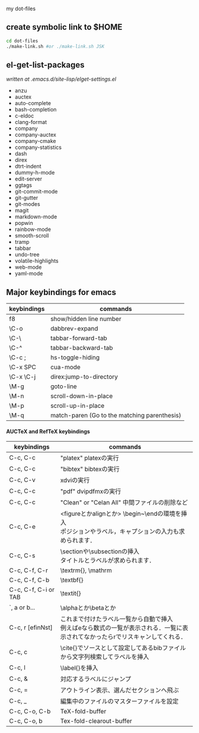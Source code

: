 my dot-files

## create symbolic link to $HOME
```bash
cd dot-files
./make-link.sh #or ./make-link.sh JSK
```

## el-get-list-packages

*written at .emacs.d/site-lisp/elget-settings.el*
* anzu
* auctex
* auto-complete
* bash-completion
* c-eldoc
* clang-format
* company
* company-auctex
* company-cmake
* company-statistics
* dash
* direx
* dtrt-indent
* dummy-h-mode
* edit-server
* ggtags
* git-commit-mode
* git-gutter
* git-modes
* magit
* markdown-mode
* popwin
* rainbow-mode
* smooth-scroll
* tramp
* tabbar
* undo-tree
* volatile-highlights
* web-mode
* yaml-mode

## Major keybindings for emacs

 keybindings | commands
-------------|----------------------------------------------
 f8          | show/hidden line number
 \C-o        | dabbrev-expand
 \C-\\       | tabbar-forward-tab
 \C-^        | tabbar-backward-tab
 \C-c ;      | hs-toggle-hiding
 \C-x SPC    | cua-mode
 \C-x \C-j   | direx:jump-to-directory
 \M-g        | goto-line
 \M-n        | scroll-down-in-place
 \M-p        | scroll-up-in-place
 \M-q        | match-paren (Go to the matching parenthesis)

#### AUCTeX and RefTeX keybindings

  keybindings            | commands
-------------------------|-------------------------------------------------
 C-c, C-c                | "platex"  platexの実行
 C-c, C-c                | "bibtex"  bibtexの実行
 C-c, C-v                | xdviの実行
 C-c, C-c                | "pdf" dvipdfmxの実行
 C-c, C-c                | "Clean" or "Celan All"  中間ファイルの削除など
 C-c, C-e                | <figureとかalignとか> \begin~\endの環境を挿入 <br> ポジションやラベル，キャプションの入力も求められます．
 C-c, C-s                | \sectionや\subsectionの挿入 <br> タイトルとラベルが求められます．
 C-c, C-f, C-r           | \textrm{}, \mathrm
 C-c, C-f, C-b           | \textbf{}
 C-c, C-f, C-i or TAB    | \textit{}
 \`, a or b...           | \alphaとか\betaとか
 C-c, r [efinNst]        | これまで付けたラベル一覧から自動で挿入 <br> 例えばeなら数式の一覧が表示される．一覧に表示されてなかったらrでリスキャンしてくれる．
 C-c, c                  | \cite{}でソースとして設定してあるbibファイルから文字列検索してラベルを挿入
 C-c, l                  | \label{}を挿入
 C-c, &                  | 対応するラベルにジャンプ
 C-c, =                  | アウトライン表示、選んだセクションへ飛ぶ
 C-c, _                  | 編集中のファイルのマスターファイルを設定
 C-c, C-o, C-b           | TeX-fold-buffer
 C-c, C-o, b             | Tex-fold-clearout-buffer
